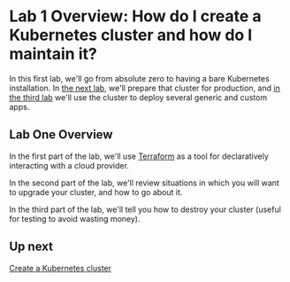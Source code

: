 # Lab 1 Overview: How do I create a Kubernetes cluster and how do I maintain it?

In this first lab, we'll go from absolute zero to having a bare Kubernetes installation. In [the next lab](/labs/lab2/overview.md), we'll prepare that cluster for production, and [in the third lab](/labs/lab3/overview.md) we'll use the cluster to deploy several generic and custom apps.

## Lab One Overview

In the first part of the lab, we'll use [Terraform](/) as a tool for declaratively interacting with a cloud provider.

In the second part of the lab, we'll review situations in which you will want to upgrade your cluster, and how to go about it.

In the third part of the lab, we'll tell you how to destroy your cluster (useful for testing to avoid wasting money).

## Up next

[Create a Kubernetes cluster](/labs/lab1/create-cluster.md)
